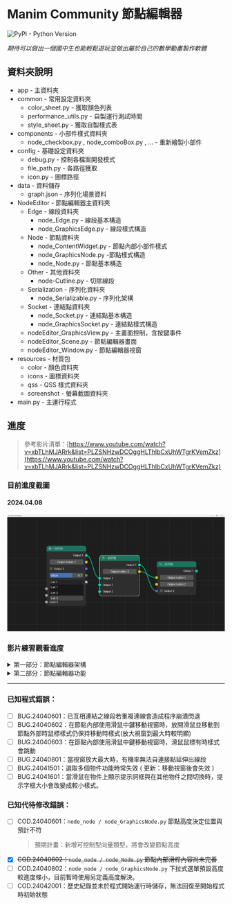 # Manim Community 節點編輯器
![PyPI - Python Version](https://img.shields.io/pypi/pyversions/Django)

_期待可以做出一個國中生也能輕鬆遊玩並做出屬於自己的數學動畫製作軟體_
## 資料夾說明
* app - 主資料夾
* common - 常用設定資料夾
  * color_sheet.py - 獲取顏色列表
  * performance_utils.py - 自製運行測試時間
  * style_sheet.py - 獲取自製樣式表
* components - 小部件樣式資料夾
  * node_checkbox.py , node_comboBox.py , ... -  重新繪製小部件
* config - 基礎設定資料夾
  * debug.py - 控制各檔案開發模式
  * file_path.py - 各路徑獲取
  * icon.py - 圖標路徑
* data - 資料儲存
  * graph.json - 序列化場景資料
* NodeEditor - 節點編輯器主資料夾
  * Edge - 線段資料夾
    * node_Edge.py - 線段基本構造
    * node_GraphicsEdge.py - 線段樣式構造
  * Node - 節點資料夾
    * node_ContentWidget.py - 節點內部小部件樣式
    * node_GraphicsNode.py -節點樣式構造
    * node_Node.py - 節點基本構造
  * Other - 其他資料夾
    * node-Cutline.py - 切除線段
  * Serialization - 序列化資料夾
    * node_Serializable.py - 序列化架構
  * Socket - 連結點資料夾
    * node_Socket.py - 連結點基本構造
    * node_GraphicsSocket.py - 連結點樣式構造
  * nodeEditor_GraphicsView.py - 主畫面控制，含按鍵事件
  * nodeEditor_Scene.py - 節點編輯器畫面
  * nodeEditor_Window.py - 節點編輯器視窗
* resources - 材質包
  * color - 顏色資料夾
  * icons - 圖標資料夾
  * qss - QSS 樣式資料夾
  * screenshot - 螢幕截圖資料夾
* main.py - 主運行程式

## 進度
> 參考影片清單：[https://www.youtube.com/watch?v=xbTLhMJARrk&list=PLZSNHzwDCOggHLThIbCxUhWTgrKVemZkz](https://www.youtube.com/watch?v=xbTLhMJARrk&list=PLZSNHzwDCOggHLThIbCxUhWTgrKVemZkz)

### 目前進度截圖
#### 2024.04.08
![2024.04.08進度螢幕截圖](app/resources/screenshot/20240408.png)

### 影片練習觀看進度
<details>
<summary>第一部分：節點編輯器架構</summary>

* [ ] [Node Editor in Python Tutorial Series: Introduction](https://www.youtube.com/watch?v=xbTLhMJARrk&list=PLZSNHzwDCOggHLThIbCxUhWTgrKVemZkz) (跳過)
* [ ] [Node Editor 00: Prerequisities - How to setup PyCharm](https://www.youtube.com/watch?v=YV1mEYd7nyM&list=PLZSNHzwDCOggHLThIbCxUhWTgrKVemZkz&index=2) (跳過)
* [x] [Node Editor Tutorial 01: How to create View, Scene and Grid Background](https://www.youtube.com/watch?v=YKpInnvaM-M&list=PLZSNHzwDCOggHLThIbCxUhWTgrKVemZkz&index=3)
* [x] [Node Editor Tutorial 02: How to add items to GraphicsView](https://www.youtube.com/watch?v=kvZVwaZ3WZE&list=PLZSNHzwDCOggHLThIbCxUhWTgrKVemZkz&index=4)
* [x] [Node Editor Tutorial 03: How to navigate scene](https://www.youtube.com/watch?v=5IKOIOg76so&list=PLZSNHzwDCOggHLThIbCxUhWTgrKVemZkz&index=5)
* [x] [Node Editor Tutorial 04: Implementing Scene](https://www.youtube.com/watch?v=MO2ptcCyacY&list=PLZSNHzwDCOggHLThIbCxUhWTgrKVemZkz&index=6)
* [x] [Node Editor Tutorial 05: How to implement Node](https://www.youtube.com/watch?v=CW6QQgUk2qI&list=PLZSNHzwDCOggHLThIbCxUhWTgrKVemZkz&index=7)
* [x] [Node Editor Tutorial 06: Implementing Node Content](https://www.youtube.com/watch?v=YaX8ZQnBgcc&list=PLZSNHzwDCOggHLThIbCxUhWTgrKVemZkz&index=8)
* [x] [Node Editor Tutorial 07: How to implement Sockets](https://www.youtube.com/watch?v=Rs5-Se2F3j8&list=PLZSNHzwDCOggHLThIbCxUhWTgrKVemZkz&index=9)
* [x] [Node Editor Tutorial 08: How to implement Edges](https://www.youtube.com/watch?v=Bis2KcGLfI4&list=PLZSNHzwDCOggHLThIbCxUhWTgrKVemZkz&index=10)
* [x] [Node Editor Tutorial 09: Positioning Edges and Debugging](https://www.youtube.com/watch?v=OPFloSj4GdE&list=PLZSNHzwDCOggHLThIbCxUhWTgrKVemZkz&index=11)
* [x] [Node Editor Tutorial 10: Finishing Edges and Socket Variations](https://www.youtube.com/watch?v=AoSKt36k9bk&list=PLZSNHzwDCOggHLThIbCxUhWTgrKVemZkz&index=12)
* [x] [Node Editor Tutorial 11: How to create Dragging Edge](https://www.youtube.com/watch?v=pk4v2xuXlm4&list=PLZSNHzwDCOggHLThIbCxUhWTgrKVemZkz&index=13)
* [x] [Node Editor Tutorial 12: Finishing Dragging Edge](https://www.youtube.com/watch?v=-VYcQojkloE&list=PLZSNHzwDCOggHLThIbCxUhWTgrKVemZkz&index=14)
* [x] [Node Editor Tutorial 13: How to implement Selecting Items](https://www.youtube.com/watch?v=efvvJHHLWxA&list=PLZSNHzwDCOggHLThIbCxUhWTgrKVemZkz&index=15)
* [x] [Node Editor Tutorial 14: Implementing Deleting Items](https://www.youtube.com/watch?v=POiyj0CbUpI&list=PLZSNHzwDCOggHLThIbCxUhWTgrKVemZkz&index=16)
* [x] [Node Editor Tutorial 15: Cutting Edges](https://www.youtube.com/watch?v=kH3s2ALpcLo&list=PLZSNHzwDCOggHLThIbCxUhWTgrKVemZkz&index=17)

</details>
<details>
<summary>第二部分：節點編輯器功能</summary>

* [x] [Node Editor Tutorial 16: Introduction to Serialization](https://www.youtube.com/watch?v=CNyHqmE5KoU&list=PLZSNHzwDCOggHLThIbCxUhWTgrKVemZkz&index=18)
* [x] [Node Editor Tutorial 17: Deserialization - File load](https://www.youtube.com/watch?v=R3Qh_JEnCoQ&list=PLZSNHzwDCOggHLThIbCxUhWTgrKVemZkz&index=19)
* [x] [Node Editor Tutorial 18: Undo & Redo #1 - Introduction](https://www.youtube.com/watch?v=dsgLJWBE_Lg&list=PLZSNHzwDCOggHLThIbCxUhWTgrKVemZkz&index=20)
* [x] [Node Editor Tutorial 19: Undo & Redo #2 - History Stack](https://www.youtube.com/watch?v=cWnrLndefPA&list=PLZSNHzwDCOggHLThIbCxUhWTgrKVemZkz&index=21)
* [x] [Node Editor Tutorial 20: Undo & Redo #3 - History Stamps](https://www.youtube.com/watch?v=ggFhdzPihzU&list=PLZSNHzwDCOggHLThIbCxUhWTgrKVemZkz&index=22)
* [ ] [Node Editor Tutorial 21: How to implement Main Window with Menu](https://www.youtube.com/watch?v=1pbGasGZEbo&list=PLZSNHzwDCOggHLThIbCxUhWTgrKVemZkz&index=23)
* [ ] [Node Editor Tutorial 22: How to implement Clipboard Operations](https://www.youtube.com/watch?v=ZW93RKjEWLM&list=PLZSNHzwDCOggHLThIbCxUhWTgrKVemZkz&index=24)
* [ ] [Node Editor Tutorial 23: How to implement Clipboard Serialization](https://www.youtube.com/watch?v=PdqCogmBeXI&list=PLZSNHzwDCOggHLThIbCxUhWTgrKVemZkz&index=25)
</details>


---

### 已知程式錯誤：
* [ ] BUG.24040601：已互相連結之線段若重複連線會造成程序崩潰閃退
* [ ] BUG.24040602：在節點內部使用滑鼠中鍵移動視窗時，放開滑鼠並移動到節點外部時鼠標樣式仍保持移動時樣式(放大視窗到最大時較明顯)
* [ ] BUG.24040603：在節點內部使用滑鼠中鍵移動視窗時，滑鼠鼠標有時樣式會跳動
* [ ] BUG.24040801：當視窗放大最大時，有機率無法自連接點延伸出線段
* [ ] BUG.24041501：選取多個物件功能時常失效 ( 更新：移動視窗後會失效 )
* [ ] BUG.24041601：當滑鼠在物件上顯示提示詞框與在其他物件之間切換時，提示字框大小會改變成較小樣式。

### 已知代待修改錯誤：
* [ ] COD.24040601：`node_node / node_GraphicsNode.py` 節點高度決定位置與預計不符
  > 預期計畫：新增可控制型向量類型，將會改變節點高度
* [x] ~~COD.24040602：`node_node / node_Node.py` 節點內部滑桿內容尚未完善~~
* [ ] COD.24040802：`node_node / node_GraphicsNode.py` 下拉式選單預設高度較進度條小，目前暫時使用另定義高度解決。
* [ ] COD.24042001：歷史紀錄並未於程式開始運行時儲存，無法回復至開始程式時初始狀態